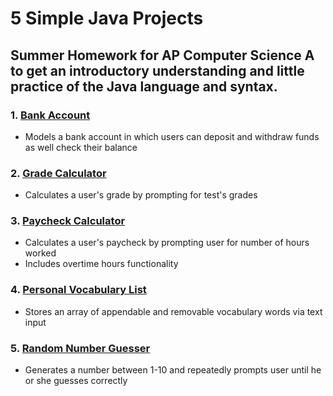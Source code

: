 # 5 Simple Java Projects

## Summer Homework for AP Computer Science A to get an introductory understanding and little practice of the Java language and syntax.

### 1. [Bank Account](BankProgram.java)
- Models a bank account in which users can deposit and withdraw funds as well check their balance
### 2. [Grade Calculator](GradeCalculator.java)
- Calculates a user's grade by prompting for test's grades
### 3. [Paycheck Calculator](PaycheckCalculator.java)
- Calculates a user's paycheck by prompting user for number of hours worked
- Includes overtime hours functionality
### 4. [Personal Vocabulary List](PersonalVocabulary.java)
- Stores an array of appendable and removable vocabulary words via text input
### 5. [Random Number Guesser](RandomNumberGuesser.java)
- Generates a number between 1-10 and repeatedly prompts user until he or she guesses correctly
